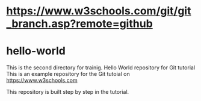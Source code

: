 # https://www.w3schools.com/git/git_branch.asp?remote=github
# hello-world
This is the second directory for trainig.
Hello World repository for Git tutorial
This is an example repository for the Git tutoial on https://www.w3schools.com

This repository is built step by step in the tutorial.
